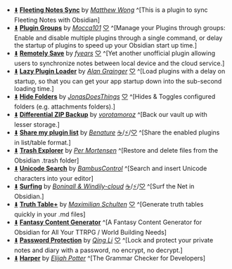 <!-- ShareMyPlugin begin -->

- [⬇️](obsidian://SP-install?id=fleeting-notes-obsidian&enable=true) [**Fleeting Notes Sync**](https://obsidian.md/plugins?id=fleeting-notes-obsidian) by [*Matthew Wong*](https://fleetingnotes.app) ^[This is a plugin to sync Fleeting Notes with Obsidian]
- [⬇️](obsidian://SP-install?id=obsidian-plugin-groups&enable=true) [**Plugin Groups**](https://obsidian.md/plugins?id=obsidian-plugin-groups) by [*Mocca101*](https://github.com/Mocca101) [♡](https://www.buymeacoffee.com/Mocca101) ^[Manage your Plugins through groups: Enable and disable multiple plugins through a single command, or delay the startup of plugins to speed up your Obsidian start up time.]
- [⬇️](obsidian://SP-install?id=remotely-save&enable=true) [**Remotely Save**](https://obsidian.md/plugins?id=remotely-save) by [*fyears*](https://github.com/fyears) [♡](https://remotelysave.com) ^[Yet another unofficial plugin allowing users to synchronize notes between local device and the cloud service.]
- [⬇️](obsidian://SP-install?id=lazy-plugins&enable=true) [**Lazy Plugin Loader**](https://obsidian.md/plugins?id=lazy-plugins) by [*Alan Grainger*](https://github.com/alangrainger) [♡](https://ko-fi.com/alan_) ^[Load plugins with a delay on startup, so that you can get your app startup down into the sub-second loading time.]
- [⬇️](obsidian://SP-install?id=hide-folders&enable=true) [**Hide Folders**](https://obsidian.md/plugins?id=hide-folders) by [*JonasDoesThings*](https://jonasdoesthings.com/) [♡](https://www.buymeacoffee.com/jonasdoesthings) ^[Hides & Toggles configured folders (e.g. attachments folders).]
- [⬇️](obsidian://SP-install?id=diffzip&enable=true) [**Differential ZIP Backup**](https://obsidian.md/plugins?id=diffzip) by [*vorotamoroz*](https://github.com/vrtmrz) ^[Back our vault up with lesser storage.]
- [⬇️](obsidian://SP-install?id=share-my-plugin-list&enable=true) [**Share my plugin list**](https://obsidian.md/plugins?id=share-my-plugin-list) by [*Benature*](https://github.com/Benature) [☕️](https://www.buymeacoffee.com/benature)/[⚡️](https://afdian.net/a/Benature-K)/[♡](https://s2.loli.net/2024/01/30/jQ9fTSyBxvXRoOM.png) ^[Share the enabled plugins in list/table format.]
- [⬇️](obsidian://SP-install?id=obsidian-trash-explorer&enable=true) [**Trash Explorer**](https://obsidian.md/plugins?id=obsidian-trash-explorer) by [*Per Mortensen*](https://permortensen.com) ^[Restore and delete files from the Obsidian .trash folder]
- [⬇️](obsidian://SP-install?id=unicode-search&enable=true) [**Unicode Search**](https://obsidian.md/plugins?id=unicode-search) by [*BambusControl*](https://github.com/BambusControl) ^[Search and insert Unicode characters into your editor]
- [⬇️](obsidian://SP-install?id=surfing&enable=true) [**Surfing**](https://obsidian.md/plugins?id=surfing) by [*Boninall & Windily-cloud*](https://github.com/Quorafind) [☕️](https://www.buymeacoffee.com/boninall)/[⚡️](https://afdian.net/a/boninall)/[♡](https://cdn.jsdelivr.net/gh/Quorafind/.github@main/IMAGE/%E6%94%AF%E4%BB%98%E5%AE%9D%E4%BB%98%E6%AC%BE%E7%A0%81.jpg) ^[Surf the Net in Obsidian.]
- [⬇️](obsidian://SP-install?id=truth-table-gen&enable=true) [**Truth Table+**](https://obsidian.md/plugins?id=truth-table-gen) by [*Maximilian Schulten*](https://maxschulten.info) [♡](https://buymeacoffee.com/maxschulten) ^[Generate truth tables quickly in your .md files]
- [⬇️](obsidian://SP-install?id=fantasy-content-generator&enable=true) [**Fantasy Content Generator**](https://obsidian.md/plugins?id=fantasy-content-generator) ^[A Fantasy Content Generator for Obsidian for All Your TTRPG / World Building Needs]
- [⬇️](obsidian://SP-install?id=password-protection&enable=true) [**Password Protection**](https://obsidian.md/plugins?id=password-protection) by [*Qing Li*](https://qing3962.github.io/) [♡](https://bmc.link/qing3962) ^[Lock and protect your private notes and diary with a password, no encrypt, no decrypt.]
- [⬇️](obsidian://SP-install?id=harper&enable=true) [**Harper**](https://obsidian.md/plugins?id=harper) by [*Elijah Potter*](https://elijahpotter.dev) ^[The Grammar Checker for Developers]



<!-- ShareMyPlugin end -->